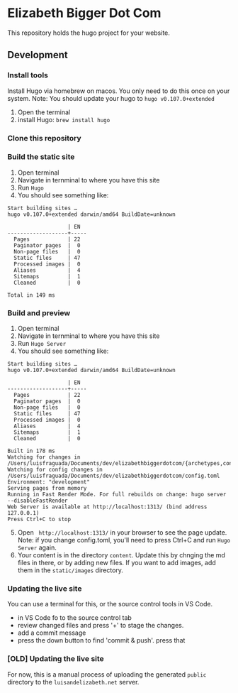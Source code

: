 # Elizabeth Bigger Dot Com

This repository holds the hugo project for your website. 

## Development

### Install tools

Install Hugo via homebrew on macos. You only need to do this once on your system. Note: You should update your hugo to `hugo v0.107.0+extended`

1. Open the terminal
2. install Hugo:
`brew install hugo`

### Clone this repository

### Build the static site

1. Open terminal
2. Navigate in ternminal to where you have this site
3. Run `Hugo`
4. You should see something like:
```
Start building sites … 
hugo v0.107.0+extended darwin/amd64 BuildDate=unknown

                   | EN  
-------------------+-----
  Pages            | 22  
  Paginator pages  |  0  
  Non-page files   |  0  
  Static files     | 47  
  Processed images |  0  
  Aliases          |  4  
  Sitemaps         |  1  
  Cleaned          |  0  

Total in 149 ms
```

### Build and preview

1. Open terminal
2. Navigate in ternminal to where you have this site
3. Run `Hugo Server`
4. You should see something like:
```
Start building sites … 
hugo v0.107.0+extended darwin/amd64 BuildDate=unknown

                   | EN  
-------------------+-----
  Pages            | 22  
  Paginator pages  |  0  
  Non-page files   |  0  
  Static files     | 47  
  Processed images |  0  
  Aliases          |  4  
  Sitemaps         |  1  
  Cleaned          |  0  

Built in 178 ms
Watching for changes in /Users/luisfraguada/Documents/dev/elizabethbiggerdotcom/{archetypes,content,layouts,static,themes}
Watching for config changes in /Users/luisfraguada/Documents/dev/elizabethbiggerdotcom/config.toml
Environment: "development"
Serving pages from memory
Running in Fast Render Mode. For full rebuilds on change: hugo server --disableFastRender
Web Server is available at http://localhost:1313/ (bind address 127.0.0.1)
Press Ctrl+C to stop
```
5. Open ` http://localhost:1313/` in your browser to see the page update. Note: if you change config.toml, you'll need to press Ctrl+C and run `Hugo Server` again.
6. Your content is in the directory `content`. Update this by chnging the md files in there, or by adding new files. If you want to add images, add them in the `static/images` directory.

### Updating the live site
You can use a terminal for this, or the source control tools in VS Code.

- in VS Code fo to the source control tab
- review changed files and press '+' to stage the changes.
- add a commit message
- press the down button to find 'commit & push'. press that

### [OLD] Updating the live site

For now, this is a manual process of uploading the generated `public` directory to the `luisandelizabeth.net` server.
